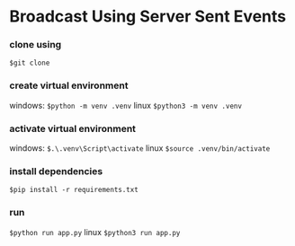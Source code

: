 # Broadcast Using Server Sent Events

### clone using 
`$git clone `

### create virtual environment
windows:
`$python -m venv .venv`
linux
`$python3 -m venv .venv`

### activate virtual environment
windows:
`$.\.venv\Script\activate`
linux
`$source .venv/bin/activate`

### install dependencies
`$pip install -r requirements.txt`

### run
`$python run app.py`
linux
`$python3 run app.py`
